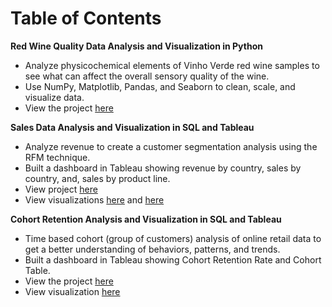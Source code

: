 # Table of Contents


**Red Wine Quality Data Analysis and Visualization in Python**
* Analyze physicochemical elements of Vinho Verde red wine samples to see what can affect the overall sensory quality of the wine.
* Use NumPy, Matplotlib, Pandas, and Seaborn to clean, scale, and visualize data. 
* View the project [here](https://github.com/tnewsome2019/Data-Portfolio/blob/main/Python/INST414_Final.ipynb)

**Sales Data Analysis and Visualization in SQL and Tableau**
* Analyze revenue to create a customer segmentation analysis using the RFM technique. 
* Built a dashboard in Tableau showing revenue by country, sales by country, and, sales by product line. 
* View project [here](https://github.com/tnewsome2019/Data-Portfolio/blob/main/SQL/Sales_Data.sql)
* View visualizations [here](https://public.tableau.com/app/profile/trinity3258/viz/Sales_Dashboard_1_16735567885970/SalesDashboard) and [here](https://public.tableau.com/app/profile/trinity3258/viz/Sales_Dashboard_2_16735568351520/SalesDashboard2?publish=yes)

**Cohort Retention Analysis and Visualization in SQL and Tableau**
* Time based cohort (group of customers) analysis of online retail data to get a better understanding of behaviors, patterns, and trends. 
* Built a dashboard in Tableau showing Cohort Retention Rate and Cohort Table. 
* View the project [here](https://github.com/tnewsome2019/Data-Portfolio/blob/main/SQL/Cohort_Retention.sql)
* View visualization [here](https://public.tableau.com/app/profile/trinity3258/viz/CohortRetentionDash_16736624803070/Dashboard1?publish=yes)

